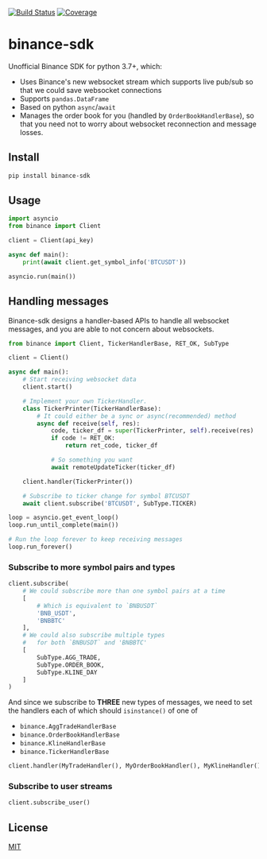 [![Build Status](https://travis-ci.org/kaelzhang/python-binance-sdk.svg?branch=master)](https://travis-ci.org/kaelzhang/python-binance-sdk)
[![Coverage](https://codecov.io/gh/kaelzhang/python-binance-sdk/branch/master/graph/badge.svg)](https://codecov.io/gh/kaelzhang/python-binance-sdk)

# binance-sdk

Unofficial Binance SDK for python 3.7+, which:

- Uses Binance's new websocket stream which supports live pub/sub so that we could save websocket connections
- Supports `pandas.DataFrame`
- Based on python `async`/`await`
- Manages the order book for you (handled by `OrderBookHandlerBase`), so that you need not to worry about websocket reconnection and message losses.

## Install

```sh
pip install binance-sdk
```

## Usage

```py
import asyncio
from binance import Client

client = Client(api_key)

async def main():
    print(await client.get_symbol_info('BTCUSDT'))

asyncio.run(main())
```

## Handling messages

Binance-sdk designs a handler-based APIs to handle all websocket messages, and you are able to not concern about websockets.

```py
from binance import Client, TickerHandlerBase, RET_OK, SubType

client = Client()

async def main():
    # Start receiving websocket data
    client.start()

    # Implement your own TickerHandler.
    class TickerPrinter(TickerHandlerBase):
        # It could either be a sync or async(recommended) method
        async def receive(self, res):
            code, ticker_df = super(TickerPrinter, self).receive(res)
            if code != RET_OK:
                return ret_code, ticker_df

            # So something you want
            await remoteUpdateTicker(ticker_df)

    client.handler(TickerPrinter())

    # Subscribe to ticker change for symbol BTCUSDT
    await client.subscribe('BTCUSDT', SubType.TICKER)

loop = asyncio.get_event_loop()
loop.run_until_complete(main())

# Run the loop forever to keep receiving messages
loop.run_forever()
```

### Subscribe to more symbol pairs and types

```py
client.subscribe(
    # We could subscribe more than one symbol pairs at a time
    [
        # Which is equivalent to `BNBUSDT`
        'BNB_USDT',
        'BNBBTC'
    ],
    # We could also subscribe multiple types
    #   for both `BNBUSDT` and 'BNBBTC'
    [
        SubType.AGG_TRADE,
        SubType.ORDER_BOOK,
        SubType.KLINE_DAY
    ]
)
```

And since we subscribe to **THREE** new types of messages, we need to set the handlers each of which should  `isinstance()` of one of
- `binance.AggTradeHandlerBase`
- `binance.OrderBookHandlerBase`
- `binance.KlineHandlerBase`
- `binance.TickerHandlerBase`

```py
client.handler(MyTradeHandler(), MyOrderBookHandler(), MyKlineHandler())
```

### Subscribe to user streams

```py
client.subscribe_user()
```

## License

[MIT](LICENSE)
